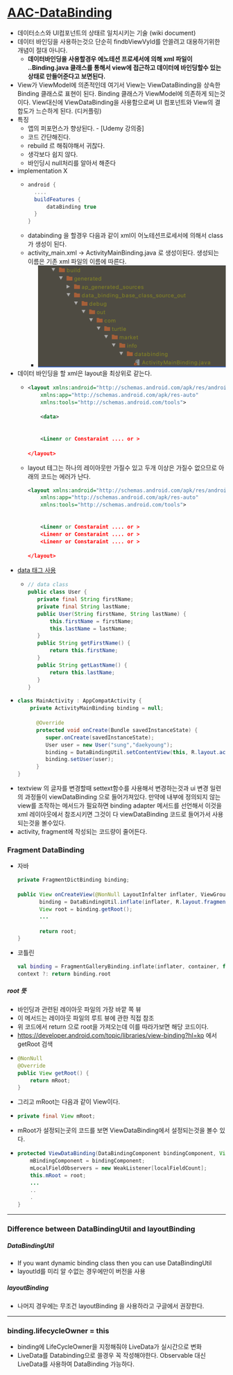 [AAC-DataBinding](https://developer.android.com/topic/libraries/data-binding?hl=ko)
===
* 데이터소스와 UI컴포넌트의 상태르 일치시키는 기술 (wiki document)
* 데이터 바인딩을 사용하는것으 단순히 findbViewVyId를 안쓸려고 대용하기위한 개념이 절대 아니다.
  * **데이터바인딩을 사용할경우 에노테션 프로세서에 의해 xml 파일이 ..Binding.java 클래스를 통해서 view에 접근하고 데이터에 바인딩할수 있는 상태로 만들어준다고 보면된다.**
* View가 ViewModel에 의존적인데 여기서 View는 ViewDataBinding을 상속한 Binding 클래스로 표현이 된다. Binding 클래스가 ViewModel에 의존하게 되는것이다.
View대신에 ViewDataBinding을 사용함으로써 UI 컴포넌트와 View의 결합도가 느슨하게 된다. (디커플링)
* 특징
  * 앱의 퍼포먼스가 향상된다. - [Udemy 강의중]
  * 코드 간단해진다.
  * rebuild 르 해줘야해서 귀찮다.
  * 생각보다 쉽지 않다.
  * 바인딩시 null처리를 알아서 해준다
* implementation X
  * ```gradle
    android {
      ....
      buildFeatures {
          dataBinding true
      }
    }
  * databinding 을 할경우 다음과 같이 xml이 어노테션프로세서에 의해서 class 가 생성이 된다.
  * activity_main.xml -> ActivityMainBinding.java 로 생성이된다. 생성되는 이름은 기존 xml 파일의 이름에 따른다.
    * ![](img/after_databinding_mainclass.png)
* 데이터 바인딩을 할 xml은 layout을 최상위로 같는다.
  * ```xml
    <layout xmlns:android="http://schemas.android.com/apk/res/android"
        xmlns:app="http://schemas.android.com/apk/res-auto"
        xmlns:tools="http://schemas.android.com/tools">
        
        <data>
        
        
        <Linenr or Constaraint .... or >
    
    </layout>
  * layout 테그는 하나의 레이아웃만 가질수 있고 두개 이상은 가질수 없으므로 아래의 코드는 에러가 난다.
    ```xml
    <layout xmlns:android="http://schemas.android.com/apk/res/android"
        xmlns:app="http://schemas.android.com/apk/res-auto"
        xmlns:tools="http://schemas.android.com/tools">
        
        
        <Linenr or Constaraint .... or >
        <Linenr or Constaraint .... or >
        <Linenr or Constaraint .... or >
    
    </layout>
* [data 태그 사용](https://developer.android.com/topic/libraries/data-binding/expressions?hl=ko#java)
  * ```java
    // data class
    public class User {
       private final String firstName;
       private final String lastName;
       public User(String firstName, String lastName) {
           this.firstName = firstName;
           this.lastName = lastName;
       }
       public String getFirstName() {
           return this.firstName;
       }
       public String getLastName() {
           return this.lastName;
       }
    }

* ```java
  class MainActivity : AppCompatActivity {
      private ActivityMainBinding binding = null;
    
        @Override
        protected void onCreate(Bundle savedInstanceState) {
           super.onCreate(savedInstanceState);
           User user = new User("sung","daekyoung");
           binding = DataBindingUtil.setContentView(this, R.layout.activity_main);
           binding.setUser(user);
        }
  }

* textview 의 글자를 변경할때 settext함수를 사용해서 변경하는것과 ui 변경 일련의 과정들이 viewDataBinding 으로 들어가져있다. 만약에 내부에 정의되지 않는 view를 조작하는 메서드가 필요하면 binding adapter 메서드를 선언해서 이것을 xml 레이아웃에서 참조시키면 그것이 다 viewDataBinding 코드로 들어가서 사용되는것을 볼수있다.
* activity, fragment에 작성되는 코드량이 줄어든다.

### Fragment DataBinding
* 자바
  ```java
  private FragmentDictBinding binding;
 
  public View onCreateView(@NonNull LayoutInfalter inflater, ViewGroup containter, Bundle savedInstance) {
         binding = DataBindingUtil.inflate(inflater, R.layout.fragment_dict, container, false);
         View root = binding.getRoot();
         ...
         
         return root;
  }
* 코틀린
  ```kotlin
  val binding = FragmentGalleryBinding.inflate(inflater, container, false)
  context ?: return binding.root
##### root 뜻
* 바인딩과 관련된 레이아웃 파일의 가장 바깥 쪽 뷰
* 이 메서드는 레이아웃 파일의 루트 뷰에 관한 직접 참조
* 위 코드에서 return 으로 root을 가져오는데 이를 따라가보면 해당 코드이다.
* https://developer.android.com/topic/libraries/view-binding?hl=ko 에서 getRoot 검색
* ```java
  @NonNull
  @Override
  public View getRoot() {
      return mRoot;
  }
* 그리고 mRoot는 다음과 같이 View이다.
* ```java
  private final View mRoot;
* mRoot가 설정되는곳의 코드를 보면 ViewDataBinding에서 설정되는것을 볼수 있다.
* ```java
  protected ViewDataBinding(DataBindingComponent bindingComponent, View root, int localFieldCount) {
      mBindingComponent = bindingComponent;
      mLocalFieldObservers = new WeakListener[localFieldCount];
      this.mRoot = root;
      ...
      ..
      .
  }
---
### Difference between DataBindingUtil and layoutBinding
##### DataBindingUtil
* If you want dynamic binding class then you can use DataBindingUtil
* layoutId를 미리 알 수없는 경우에만이 버전을 사용
##### layoutBinding
* 나머지 경우에는 무조건 layoutBinding 을 사용하라고 구글에서 권장한다.
---
### binding.lifecycleOwner = this 
* binding에 LifeCycleOwner을 지정해줘야 LiveData가 실시간으로 변화
* LiveData를 Databinding으로 쓸경우 꼭 작성해야한다. Observable 대신 LiveData를 사용하여 DataBinding 가능하다.
         
